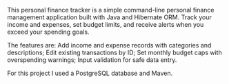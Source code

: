 This personal finance tracker is a simple command-line personal finance management application built with Java and Hibernate ORM. Track your income and expenses, set budget limits, and receive alerts when you exceed your spending goals.

The features are: Add income and expense records with categories and descriptions; Edit existing transactions by ID; Set monthly budget caps with overspending warnings; Input validation for safe data entry.

For this project I used a PostgreSQL database and Maven.
